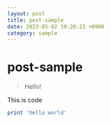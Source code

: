 ```yaml
---
layout: post
title: post-sample
date: 2023-05-02 19:20:23 +0900
category: sample
---
```

# post-sample
> Hello!

This is code
```ruby
print 'hello world'
```
